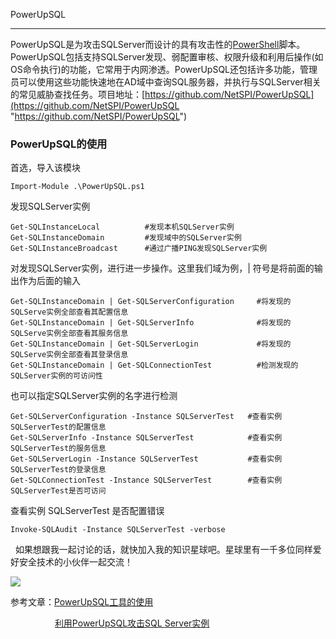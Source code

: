 PowerUpSQL
----------

PowerUpSQL是为攻击SQLServer而设计的具有攻击性的[PowerShell](https://so.csdn.net/so/search?q=PowerShell&spm=1001.2101.3001.7020)脚本。PowerUpSQL包括支持SQLServer发现、弱配置审核、权限升级和利用后操作(如OS命令执行)的功能，它常用于内网渗透。PowerUpSQL还包括许多功能，管理员可以使用这些功能快速地在AD域中查询SQL服务器，并执行与SQLServer相关的常见威胁查找任务。项目地址：[https://github.com/NetSPI/PowerUpSQL](https://github.com/NetSPI/PowerUpSQL "https://github.com/NetSPI/PowerUpSQL")

### PowerUpSQL的使用

首选，导入该模块

```
Import-Module .\PowerUpSQL.ps1
```


发现SQLServer实例

```
Get-SQLInstanceLocal          #发现本机SQLServer实例      
Get-SQLInstanceDomain         #发现域中的SQLServer实例      
Get-SQLInstanceBroadcast      #通过广播PING发现SQLServer实例
```


对发现SQLServer实例，进行进一步操作。这里我们域为例，| 符号是将前面的输出作为后面的输入

```
Get-SQLInstanceDomain | Get-SQLServerConfiguration     #将发现的SQLServe实例全部查看其配置信息      
Get-SQLInstanceDomain | Get-SQLServerInfo              #将发现的SQLServe实例全部查看其服务信息      
Get-SQLInstanceDomain | Get-SQLServerLogin             #将发现的SQLServe实例全部查看其登录信息      
Get-SQLInstanceDomain | Get-SQLConnectionTest          #检测发现的SQLServer实例的可访问性
```


也可以指定SQLServer实例的名字进行检测

```
Get-SQLServerConfiguration -Instance SQLServerTest   #查看实例SQLServerTest的配置信息      
Get-SQLServerInfo -Instance SQLServerTest            #查看实例SQLServerTest的服务信息      
Get-SQLServerLogin -Instance SQLServerTest           #查看实例SQLServerTest的登录信息      
Get-SQLConnectionTest -Instance SQLServerTest        #查看实例SQLServerTest是否可访问
```


查看实例 SQLServerTest 是否配置错误

```
Invoke-SQLAudit -Instance SQLServerTest -verbose
```


  如果想跟我一起讨论的话，就快加入我的知识星球吧。星球里有一千多位同样爱好安全技术的小伙伴一起交流！

![](https://img-blog.csdnimg.cn/1219ed79e9ed449d85d27b732cda5ea6.jpg)

参考文章：[PowerUpSQL工具的使用](https://www.baidu.com/link?url=1Kyw-NPeRZSotTHV1ps9DoU0JHpNUjWZ-EwPv8-rREMb4204h_VityBkVzsPssT0&wd=&eqid=c32d30710035c27f000000035dea70ba "PowerUpSQL工具的使用")

                  [利用PowerUpSQL攻击SQL Server实例](https://www.freebuf.com/column/172122.html "利用PowerUpSQL攻击SQL Server实例")